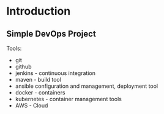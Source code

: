# Introduction 

## Simple DevOps Project

Tools:
- git 
- github
- jenkins - continuous integration
- maven - build tool
- ansible configuration and management, deployment tool
- docker - containers
- kubernetes - container management tools
- AWS - Cloud